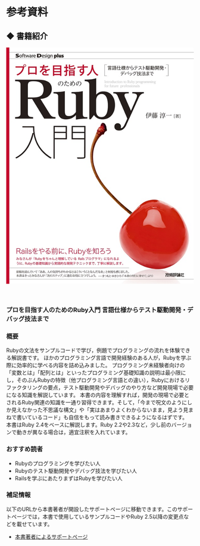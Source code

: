 #  参考資料
##  ◆ 書籍紹介
<a href="https://gihyo.jp/book/2017/978-4-7741-9397-7"><img src="./images/9784774193977.jpg" /></a>

<br />

### プロを目指す人のためのRuby入門 言語仕様からテスト駆動開発・デバッグ技法まで

### 概要
Rubyの文法をサンプルコードで学び，例題でプログラミングの流れを体験できる解説書です。
ほかのプログラミング言語で開発経験のある人が，Rubyを学ぶ際に効率的に学べる内容を詰め込みました。
プログラミング未経験者向けの「変数とは」「配列とは」といったプログラミング基礎知識の説明は最小限にし，そのぶんRubyの特徴（他プログラミング言語との違い），Rubyにおけるリファクタリングの要点，テスト駆動開発やデバッグのやり方など開発現場で必要になる知識を解説しています。
本書の内容を理解すれば，開発の現場で必要とされるRuby関連の知識を一通り習得できます。そして，「今まで呪文のようにしか見えなかった不思議な構文」や「実はあまりよくわからないまま，見よう見まねで書いているコード」も自信をもって読み書きできるようになるはずです。
本書はRuby 2.4をベースに解説します。Ruby 2.2や2.3など，少し前のバージョンで動きが異なる場合は，適宜注釈を入れています。

### おすすめ読者
- Rubyのプログラミングを学びたい人
- Rubyのテスト駆動開発やデバッグ技法を学びたい人
- Railsを学ぶにあたりまずはRubyを学びたい人

### 補足情報
以下のURLから本書著者が開設したサポートページに移動できます。このサポートページでは，本書で使用しているサンプルコードやRuby 2.5以降の変更点などを載せています。
- [本書著者によるサポートページ](https://ruby-book.jnito.com/)